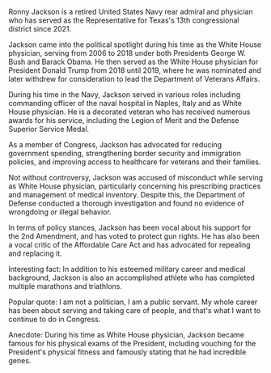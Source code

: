 Ronny Jackson is a retired United States Navy rear admiral and physician who has served as the Representative for Texas's 13th congressional district since 2021.

Jackson came into the political spotlight during his time as the White House physician, serving from 2006 to 2018 under both Presidents George W. Bush and Barack Obama. He then served as the White House physician for President Donald Trump from 2018 until 2019, where he was nominated and later withdrew for consideration to lead the Department of Veterans Affairs.

During his time in the Navy, Jackson served in various roles including commanding officer of the naval hospital in Naples, Italy and as White House physician. He is a decorated veteran who has received numerous awards for his service, including the Legion of Merit and the Defense Superior Service Medal.

As a member of Congress, Jackson has advocated for reducing government spending, strengthening border security and immigration policies, and improving access to healthcare for veterans and their families.

Not without controversy, Jackson was accused of misconduct while serving as White House physician, particularly concerning his prescribing practices and management of medical inventory. Despite this, the Department of Defense conducted a thorough investigation and found no evidence of wrongdoing or illegal behavior.

In terms of policy stances, Jackson has been vocal about his support for the 2nd Amendment, and has voted to protect gun rights. He has also been a vocal critic of the Affordable Care Act and has advocated for repealing and replacing it.

Interesting fact: In addition to his esteemed military career and medical background, Jackson is also an accomplished athlete who has completed multiple marathons and triathlons.

Popular quote: I am not a politician, I am a public servant. My whole career has been about serving and taking care of people, and that's what I want to continue to do in Congress.

Anecdote: During his time as White House physician, Jackson became famous for his physical exams of the President, including vouching for the President's physical fitness and famously stating that he had incredible genes.
